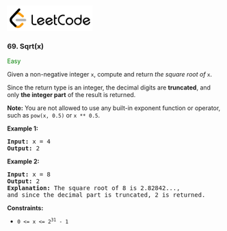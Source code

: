 <a href="https://leetcode.com/problems/sqrtx/">
    <img src="/leetcode-logo.png" style="width:200px" alt="LeetCode"/>
</a>

### 69. Sqrt(x)

<span style="color:green">Easy</span>

Given a non-negative integer `x`, compute and return _the square root of_ `x`.

Since the return type is an integer, the decimal digits are __truncated__, and
only __the integer part__ of the result is returned.

__Note:__ You are not allowed to use any built-in exponent function or operator,
such as `pow(x, 0.5)` or `x ** 0.5`.

__Example 1:__
<pre>
<b>Input:</b> x = 4
<b>Output:</b> 2
</pre>

__Example 2:__
<pre>
<b>Input:</b> x = 8
<b>Output:</b> 2
<b>Explanation:</b> The square root of 8 is 2.82842..., 
and since the decimal part is truncated, 2 is returned.
</pre>

__Constraints:__

* <code>0 <= x <= 2<sup>31</sup> - 1</code>
